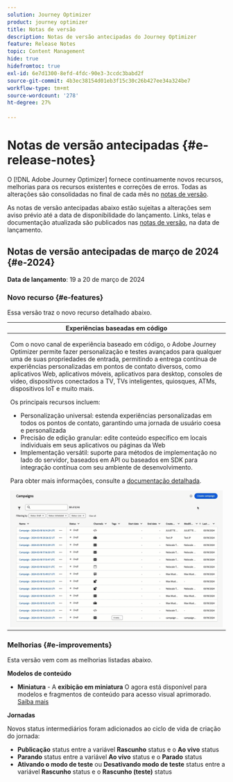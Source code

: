 ```yaml
---
solution: Journey Optimizer
product: journey optimizer
title: Notas de versão
description: Notas de versão antecipadas do Journey Optimizer
feature: Release Notes
topic: Content Management
hide: true
hidefromtoc: true
exl-id: 6e7d1300-8efd-4fdc-90e3-3ccdc3babd2f
source-git-commit: 4b3ec38154d01eb3f15c30c26b427ee34a324be7
workflow-type: tm+mt
source-wordcount: '278'
ht-degree: 27%

---
```


# Notas de versão antecipadas {#e-release-notes}

O [!DNL Adobe Journey Optimizer] fornece continuamente novos recursos, melhorias para os recursos existentes e correções de erros. Todas as alterações são consolidadas no final de cada mês no [notas de versão](release-notes.md).

As notas de versão antecipadas abaixo estão sujeitas a alterações sem aviso prévio até a data de disponibilidade do lançamento. Links, telas e documentação atualizada são publicados nas [notas de versão](release-notes.md), na data de lançamento.

## Notas de versão antecipadas de março de 2024 {#e-2024}

**Data de lançamento**: 19 a 20 de março de 2024

### Novo recurso {#e-features}

Essa versão traz o novo recurso detalhado abaixo.

<table>
<thead>
<tr>
<th><strong>Experiências baseadas em código</strong><br/></th>
</tr>
</thead>
<tbody>
<tr>
<td>
<p>Com o novo canal de experiência baseado em código, o Adobe Journey Optimizer permite fazer personalização e testes avançados para qualquer uma de suas propriedades de entrada, permitindo a entrega contínua de experiências personalizadas em pontos de contato diversos, como aplicativos Web, aplicativos móveis, aplicativos para desktop, consoles de vídeo, dispositivos conectados a TV, TVs inteligentes, quiosques, ATMs, dispositivos IoT e muito mais.</p>
<P>Os principais recursos incluem:</p>
<ul><li> Personalização universal: estenda experiências personalizadas em todos os pontos de contato, garantindo uma jornada de usuário coesa e personalizada</li>
<li>Precisão de edição granular: edite conteúdo específico em locais individuais em seus aplicativos ou páginas da Web</li>
<li>Implementação versátil: suporte para métodos de implementação no lado do servidor, baseados em API ou baseados em SDK para integração contínua com seu ambiente de desenvolvimento.</li></ul></p>
<p>Para obter mais informações, consulte a <a href="../code-based/get-started-code-based.md">documentação detalhada</a>.</p>
<img src="assets/do-not-localize/code-based.gif">
</tr>
</tbody>
</table>

### Melhorias {#e-improvements}

Esta versão vem com as melhorias listadas abaixo.

**Modelos de conteúdo**

* **Miniatura** - A **exibição em miniatura** O agora está disponível para modelos e fragmentos de conteúdo para acesso visual aprimorado. [Saiba mais](../content-management/content-templates.md#template-thumbnails)

**Jornadas**

Novos status intermediários foram adicionados ao ciclo de vida de criação do jornada:

* **Publicação** status entre a variável **Rascunho** status e o **Ao vivo** status
* **Parando** status entre a variável **Ao vivo** status e o **Parado** status
* **Ativando o modo de teste** ou **Desativando modo de teste** status entre a variável **Rascunho** status e o **Rascunho (teste)** status
